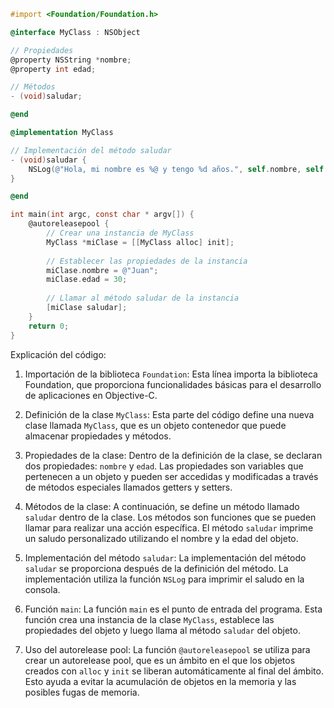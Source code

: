 ```objective-c
#import <Foundation/Foundation.h>

@interface MyClass : NSObject

// Propiedades
@property NSString *nombre;
@property int edad;

// Métodos
- (void)saludar;

@end

@implementation MyClass

// Implementación del método saludar
- (void)saludar {
    NSLog(@"Hola, mi nombre es %@ y tengo %d años.", self.nombre, self.edad);
}

@end

int main(int argc, const char * argv[]) {
    @autoreleasepool {
        // Crear una instancia de MyClass
        MyClass *miClase = [[MyClass alloc] init];
        
        // Establecer las propiedades de la instancia
        miClase.nombre = @"Juan";
        miClase.edad = 30;
        
        // Llamar al método saludar de la instancia
        [miClase saludar];
    }
    return 0;
}
```

Explicación del código:

1. Importación de la biblioteca `Foundation`: Esta línea importa la biblioteca Foundation, que proporciona funcionalidades básicas para el desarrollo de aplicaciones en Objective-C.

2. Definición de la clase `MyClass`: Esta parte del código define una nueva clase llamada `MyClass`, que es un objeto contenedor que puede almacenar propiedades y métodos.

3. Propiedades de la clase: Dentro de la definición de la clase, se declaran dos propiedades: `nombre` y `edad`. Las propiedades son variables que pertenecen a un objeto y pueden ser accedidas y modificadas a través de métodos especiales llamados getters y setters.

4. Métodos de la clase: A continuación, se define un método llamado `saludar` dentro de la clase. Los métodos son funciones que se pueden llamar para realizar una acción específica. El método `saludar` imprime un saludo personalizado utilizando el nombre y la edad del objeto.

5. Implementación del método `saludar`: La implementación del método `saludar` se proporciona después de la definición del método. La implementación utiliza la función `NSLog` para imprimir el saludo en la consola.

6. Función `main`: La función `main` es el punto de entrada del programa. Esta función crea una instancia de la clase `MyClass`, establece las propiedades del objeto y luego llama al método `saludar` del objeto.

7. Uso del autorelease pool: La función `@autoreleasepool` se utiliza para crear un autorelease pool, que es un ámbito en el que los objetos creados con `alloc` y `init` se liberan automáticamente al final del ámbito. Esto ayuda a evitar la acumulación de objetos en la memoria y las posibles fugas de memoria.